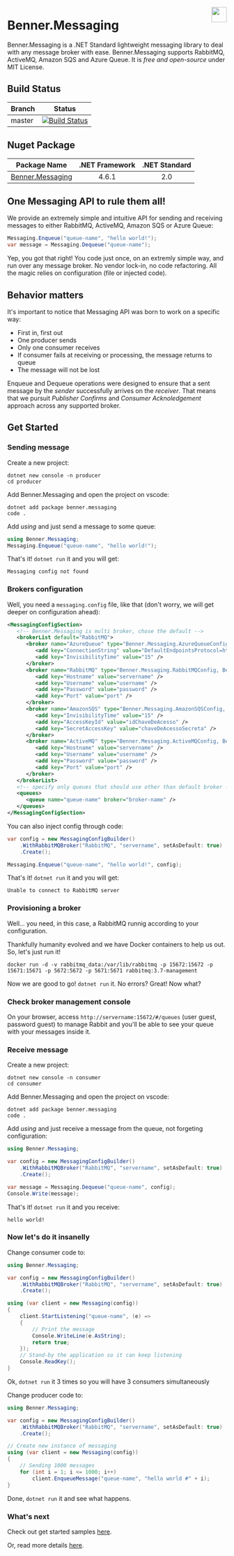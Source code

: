 [<img align="right" src="https://emojipedia-us.s3.dualstack.us-west-1.amazonaws.com/thumbs/160/google/146/flag-for-brazil_1f1e7-1f1f7.png" width="35x"/>](https://github.com/benner-sistemas/messaging/blob/master/LEIAME.md)

# Benner.Messaging

Benner.Messaging is a .NET Standard lightweight messaging library to deal with any message broker with ease.
Benner.Messaging supports RabbitMQ, ActiveMQ, Amazon SQS and Azure Queue. It is _free and open-source_ under MIT License.

## Build Status
Branch | Status
--- | :---:
master | [![Build Status](https://dev.azure.com/benner-tecnologia/benner-tecnologia/_apis/build/status/benner-sistemas.messaging?branchName=master)](https://dev.azure.com/benner-tecnologia/benner-tecnologia/_build/latest?definitionId=2&branchName=master)


## Nuget Package
| Package Name | .NET Framework | .NET Standard |
| ------------ | :------------: | :-----------: |
| [Benner.Messaging](https://www.nuget.org/packages/Benner.Messaging/) | 4.6.1 | 2.0 |

## One Messaging API to rule them all!

We provide an extremely simple and intuitive API for sending and receiving messages to either RabbitMQ, ActiveMQ, Amazon SQS or Azure Queue:

```csharp
Messaging.Enqueue("queue-name", "hello world!");
var message = Messaging.Dequeue("queue-name");
```

Yep, you got that right! You code just once, on an extremly simple way, and run over any message broker. No vendor lock-in, no code refactoring.
All the magic relies on configuration (file or injected code).

## Behavior matters

It's important to notice that Messaging API was born to work on a specific way:
* First in, first out 
* One producer sends
* Only one consumer receives
* If consumer fails at receiving or processing, the message returns to queue
* The message will not be lost

Enqueue and Dequeue operations were designed to ensure that a sent message by the _sender_ successfully arrives on the _receiver_. 
That means that we pursuit _Publisher Confirms_ and _Consumer Acknoledgement_ approach across any supported broker.

## Get Started

### Sending message

Create a new project:
```shell
dotnet new console -n producer
cd producer
```

Add Benner.Messaging and open the project on vscode:
```shell
dotnet add package benner.messaging
code .
```

Add _using_ and just send a message to some queue:
```csharp
using Benner.Messaging;
Messaging.Enqueue("queue-name", "hello world!");
```

That's it! `dotnet run` it and you will get:
```shell
Messaging config not found
```

### Brokers configuration

Well, you need a `messaging.config` file, like that (don't worry, we will get deeper on configuration ahead):
```xml
<MessagingConfigSection>
   <!-- Benner.Messaging is multi broker, chose the default -->
   <brokerList default="RabbitMQ">
      <broker name="AzureQueue" type="Benner.Messaging.AzureQueueConfig, Benner.Messaging">
         <add key="ConnectionString" value="DefaultEndpointsProtocol=https;AccountName=accountName;AccountKey=accountKey;EndpointSuffix=core.windows.net" />
         <add key="InvisibilityTime" value="15" />
      </broker>
      <broker name="RabbitMQ" type="Benner.Messaging.RabbitMQConfig, Benner.Messaging">
         <add key="Hostname" value="servername" />
         <add key="Username" value="username" />
         <add key="Password" value="password" />
         <add key="Port" value="port" />
      </broker>
      <broker name="AmazonSQS" type="Benner.Messaging.AmazonSQSConfig, Benner.Messaging">
         <add key="InvisibilityTime" value="15" />
		 <add key="AccessKeyId" value="idChaveDeAcesso" />
		 <add key="SecretAccessKey" value="chaveDeAcessoSecreta" />
      </broker>
      <broker name="ActiveMQ" type="Benner.Messaging.ActiveMQConfig, Benner.Messaging">
         <add key="Hostname" value="servername" />
         <add key="Username" value="username" />
         <add key="Password" value="password" />
         <add key="Port" value="port" />
      </broker>
   </brokerList>
   <!-- specify only queues that should use other than default broker -->
   <queues>
      <queue name="queue-name" broker="broker-name" />
   </queues>
</MessagingConfigSection>
```

You can also inject config through code:
```csharp
var config = new MessagingConfigBuilder()
    .WithRabbitMQBroker("RabbitMQ", "servername", setAsDefault: true)
    .Create();

Messaging.Enqueue("queue-name", "hello world!", config);
```

That's it! `dotnet run` it and you will get:
```shell
Unable to connect to RabbitMQ server
```

### Provisioning a broker

Well... you need, in this case, a RabbitMQ runnig according to your configuration.

Thankfully humanity evolved and we have Docker containers to help us out. So, let's just run it!
```shell
docker run -d -v rabbitmq_data:/var/lib/rabbitmq -p 15672:15672 -p 15671:15671 -p 5672:5672 -p 5671:5671 rabbitmq:3.7-management
```

Now we are good to go! `dotnet run` it. No errors? Great! Now what?

### Check broker management console

On your browser, access `http://servername:15672/#/queues` (user guest, password guest) to manage Rabbit and you'll be able to see your queue with your messages inside it.

### Receive message
Create a new project:
```shell
dotnet new console -n consumer
cd consumer
```

Add Benner.Messaging and open the project on vscode:
```shell
dotnet add package benner.messaging
code .
```

Add _using_ and just receive a message from the queue, not forgeting configuration:
```csharp
using Benner.Messaging;

var config = new MessagingConfigBuilder()
    .WithRabbitMQBroker("RabbitMQ", "servername", setAsDefault: true)
    .Create();

var message = Messaging.Dequeue("queue-name", config);
Console.Write(message);
```

That's it! `dotnet run` it and you receive:
```shell
hello world! 
```

### Now let's do it insanelly

Change consumer code to:
```csharp
using Benner.Messaging;

var config = new MessagingConfigBuilder()
    .WithRabbitMQBroker("RabbitMQ", "servername", setAsDefault: true)
    .Create();

using (var client = new Messaging(config))
{
    client.StartListening("queue-name", (e) =>
    {
        // Print the message
        Console.WriteLine(e.AsString);
        return true;
    });
    // Stand-by the application so it can keep listening
    Console.ReadKey();
}
```

Ok, `dotnet run` it 3 times so you will have 3 consumers simultaneously

Change producer code to:
```csharp
using Benner.Messaging;

var config = new MessagingConfigBuilder()
    .WithRabbitMQBroker("RabbitMQ", "servername", setAsDefault: true)
    .Create();

// Create new instance of messaging
using (var client = new Messaging(config))
{
    // Sending 1000 messages
    for (int i = 1; i <= 1000; i++)
        client.EnqueueMessage("queue-name", "hello world #" + i);
}
```

Done, `dotnet run` it and see what happens.

### What's next

Check out get started samples [here](samples).

Or, read more details [here](DETAILS.md).